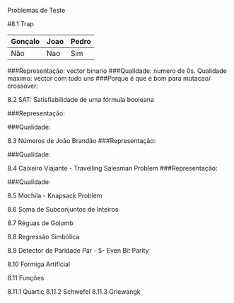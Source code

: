 Problemas de Teste

#8.1 Trap

| Gonçalo | Joao    | Pedro |
|---------|---------|-------|
| Não     | Nao     | Sim   |


###Representação:
vector binario
###Qualidade:
numero de 0s. Qualidade maximo: vector com tudo uns
###Porque é que é bom para mutacao/ crossover:



8.2 SAT: Satisfiabilidade de uma fórmula booleana

###Representação:

###Qualidade:


8.3 Números de João Brandão
###Representação:

###Qualidade:

8.4 Caixeiro Viajante - Travelling Salesman Problem
###Representação:

###Qualidade:

8.5 Mochila - Knapsack Problem

8.6 Soma de Subconjuntos de Inteiros

8.7 Réguas de Golomb

8.8 Regressão Simbólica

8.9 Detector de Paridade Par - 5- Even Bit Parity

8.10 Formiga Artificial

8.11 Funções

8.11.1 Quartic
8.11.2 Schwefel
8.11.3 Griewangk
